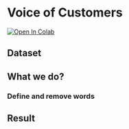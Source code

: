 # Voice of Customers
[![Open In Colab](https://colab.research.google.com/assets/colab-badge.svg)](https://colab.research.google.com/drive/1083JX-3L-D0F_-kgL529m7Ia966SxXnT?authuser=3)

## Dataset

## What we do?
 ### Define and remove words
## Result

